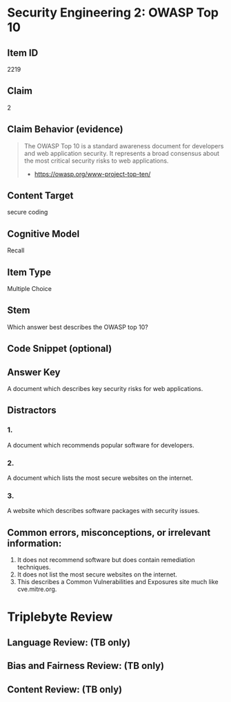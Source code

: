 # Security Engineering 2: OWASP Top 10

## Item ID
2219

## Claim

2

## Claim Behavior (evidence)

> The OWASP Top 10 is a standard awareness document for developers and web application security. It represents a broad consensus about the most critical security risks to web applications.
>
> - https://owasp.org/www-project-top-ten/

## Content Target

secure coding

## Cognitive Model

Recall

## Item Type

Multiple Choice

## Stem

Which answer best describes the OWASP top 10?

## Code Snippet (optional)

## Answer Key

A document which describes key security risks for web applications.

## Distractors

### 1.

A document which recommends popular software for developers.


### 2.

A document which lists the most secure websites on the internet.


### 3.

A website which describes software packages with security issues.

## Common errors, misconceptions, or irrelevant information:

1. It does not recommend software but does contain remediation techniques.
2. It does not list the most secure websites on the internet.
3. This describes a Common Vulnerabilities and Exposures site much like cve.mitre.org.

# Triplebyte Review


## Language Review: (TB only)


## Bias and Fairness Review: (TB only)


## Content Review: (TB only)

